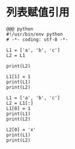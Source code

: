 # 列表赋值引用

    @@@ python
    #!/usr/bin/env python
    # -*- coding: utf-8 -*-

    L1 = ['a', 'b', 'c']
    L2 = L1

    print(L2)

    L1[1] = 1
    print(L1)
    print(L2)

    L1 = ['a', 'b', 'c']
    L2 = L1[:]
    L1[0] = 1
    print(L1)
    print(L2)

    L2[0] = 'x'
    print(L1)
    print(L2)
